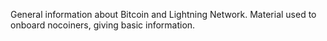 General information about Bitcoin and Lightning Network.
Material used to onboard nocoiners, giving basic information.
